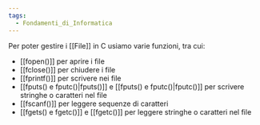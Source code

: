 ```yaml
---
tags:
  - Fondamenti_di_Informatica
---
```


Per poter gestire i [[File]] in C usiamo varie funzioni, tra cui:
- [[fopen()]] per aprire i file
- [[fclose()]] per chiudere i file
- [[fprintf()]] per scrivere nei file
- [[fputs() e fputc()|fputs()]] e [[fputs() e fputc()|fputc()]] per scrivere stringhe o caratteri nel file
- [[fscanf()]] per leggere sequenze di caratteri 
- [[fgets() e fgetc()]] e  [[fgetc()]] per leggere stringhe o caratteri nel file